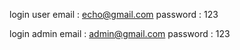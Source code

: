 login user 
email : echo@gmail.com
password : 123

login admin
email : admin@gmail.com
password : 123

